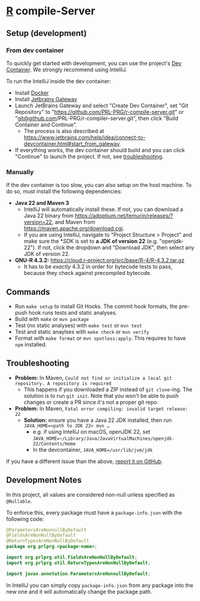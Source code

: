 # [R](https://r-project.org) compile-Server

## Setup (development)

### From dev container

To quickly get started with development, you can use the project's [Dev Container](https://containers.dev/). We strongly recommend using IntelliJ.

To run the IntelliJ inside the dev container:

- Install [Docker](https://docs.docker.com/get-docker/)
- Install [Jetbrains Gateway](https://www.jetbrains.com/remote-development/gateway/)
- Launch JetBrains Gateway and select "Create Dev Container", set "Git Repository" to "https://github.com/PRL-PRG/r-compile-server.git" or "git@github.com/PRL-PRG/r-compiler-server.git", then click "Build Container and Continue".
  - The process is also described at https://www.jetbrains.com/help/idea/connect-to-devcontainer.html#start_from_gateway.
- If everything works, the dev container should build and you can click "Continue" to launch the project. If not, see [troubleshooting](#troubleshooting).

### Manually

If the dev container is too slow, you can also setup on the host machine. To do so, must install the following dependencies:

- **Java 22 and Maven 3**
  - IntelliJ will automatically install these. If not, you can download a Java 22 binary from https://adoptium.net/temurin/releases/?version=22, and Maven from https://maven.apache.org/download.cgi.
  - If you are using IntelliJ, navigate to "Project Structure > Project" and make sure the **SDK* is set to **a JDK of version 22** (e.g. "openjdk-22"). If not, click the dropdown and "Download JDK", then select any JDK of version 22.
- **GNU-R 4.3.2:** https://cloud.r-project.org/src/base/R-4/R-4.3.2.tar.gz
  - It has to be *exactly* 4.3.2 in order for bytecode tests to pass, because they check against precompiled bytecode.

## Commands

- Run `make setup` to install Git Hooks. The commit hook formats, the pre-push hook runs tests and static analyses.
- Build with `make` or `mvn package`
- Test (no static analyses) with `make test` or `mvn test`
- Test and static anaylses with `make check` or `mvn verify`
- Format with `make format` or `mvn spotless:apply`. This requires to have `npm` installed.

## Troubleshooting

- **Problem:** In Maven, `Could not find or initialize a local git repository. A repository is required`
  - This happens if you downloaded a ZIP instead of `git clone`-ing. The solution is to run `git init`. Note that you won't be able to push changes or create a PR since it's not a proper git repo.
- **Problem:** In Maven, `Fatal error compiling: invalid target release: 22`
  - **Solution:** ensure you have a Java 22 JDK installed, then run `JAVA_HOME=<path to JDK 22> mvn …`
    - e.g. if using IntelliJ on macOS, openJDK 22, set `JAVA_HOME=~/Library/Java/JavaVirtualMachines/openjdk-22/Contents/Home`
    - In the devcontainer, `JAVA_HOME=/usr/lib/jvm/jdk`

If you have a different issue than the above, [report it on GitHub](https://github.com/PRL-PRG/r-compile-server/issues/new/choose).

## Development Notes

In this project, all values are considered non-null unless specified as `@Nullable`.

To enforce this, every package must have a `package-info.json` with the following code:

```java
@ParametersAreNonnullByDefault
@FieldsAreNonNullByDefault
@ReturnTypesAreNonNullByDefault
package org.prlprg.<package-name>;

import org.prlprg.util.FieldsAreNonNullByDefault;
import org.prlprg.util.ReturnTypesAreNonNullByDefault;

import javax.annotation.ParametersAreNonnullByDefault;
```

In IntelliJ you can simply copy `package-info.json` from any package into the new one and it will automatically change the package path.
